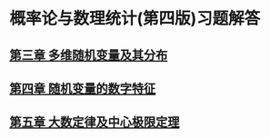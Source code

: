 # 概率论与数理统计(第四版)习题解答
## [第三章 多维随机变量及其分布](概率论与数理统计/chap03.html)
## [第四章 随机变量的数字特征](概率论与数理统计/chap04.html)
## [第五章 大数定律及中心极限定理](概率论与数理统计/chap05.html)
